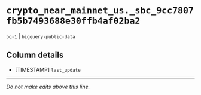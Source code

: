 # `crypto_near_mainnet_us._sbc_9cc7807fb5b7493688e30ffb4af02ba2`
`bq-1` | `bigquery-public-data`

## Column details
* [TIMESTAMP] `last_update`

-------------------------------------------------------------------------------
*Do not make edits above this line.*
